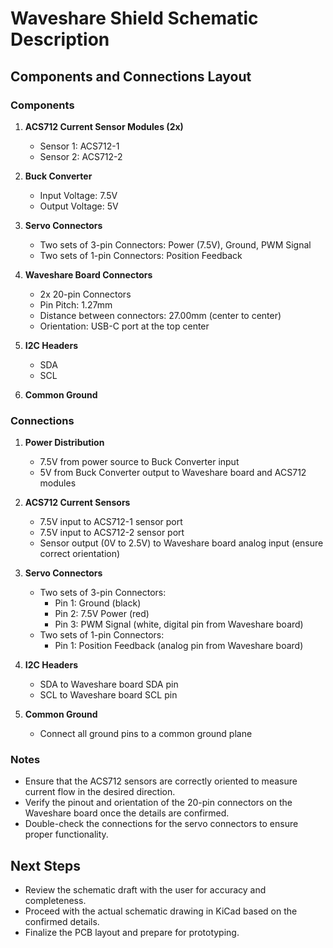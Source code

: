 # Waveshare Shield Schematic Description

## Components and Connections Layout

### Components
1. **ACS712 Current Sensor Modules (2x)**
   - Sensor 1: ACS712-1
   - Sensor 2: ACS712-2

2. **Buck Converter**
   - Input Voltage: 7.5V
   - Output Voltage: 5V

3. **Servo Connectors**
   - Two sets of 3-pin Connectors: Power (7.5V), Ground, PWM Signal
   - Two sets of 1-pin Connectors: Position Feedback

4. **Waveshare Board Connectors**
   - 2x 20-pin Connectors
   - Pin Pitch: 1.27mm
   - Distance between connectors: 27.00mm (center to center)
   - Orientation: USB-C port at the top center

5. **I2C Headers**
   - SDA
   - SCL

6. **Common Ground**

### Connections
1. **Power Distribution**
   - 7.5V from power source to Buck Converter input
   - 5V from Buck Converter output to Waveshare board and ACS712 modules

2. **ACS712 Current Sensors**
   - 7.5V input to ACS712-1 sensor port
   - 7.5V input to ACS712-2 sensor port
   - Sensor output (0V to 2.5V) to Waveshare board analog input (ensure correct orientation)

3. **Servo Connectors**
   - Two sets of 3-pin Connectors:
     - Pin 1: Ground (black)
     - Pin 2: 7.5V Power (red)
     - Pin 3: PWM Signal (white, digital pin from Waveshare board)
   - Two sets of 1-pin Connectors:
     - Pin 1: Position Feedback (analog pin from Waveshare board)

4. **I2C Headers**
   - SDA to Waveshare board SDA pin
   - SCL to Waveshare board SCL pin

5. **Common Ground**
   - Connect all ground pins to a common ground plane

### Notes
- Ensure that the ACS712 sensors are correctly oriented to measure current flow in the desired direction.
- Verify the pinout and orientation of the 20-pin connectors on the Waveshare board once the details are confirmed.
- Double-check the connections for the servo connectors to ensure proper functionality.

## Next Steps
- Review the schematic draft with the user for accuracy and completeness.
- Proceed with the actual schematic drawing in KiCad based on the confirmed details.
- Finalize the PCB layout and prepare for prototyping.
